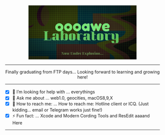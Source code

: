 <p align="center">
<img src="assets/oawelaboratory.png" alt="oooawe Laboratory" width="70%" height="auto" />
</p>
<hr />
<p align="center">
Finally graduating from FTP days... Looking forward to learning and growing here!
</p>
<hr />

- [x] 🐥 I’m looking for help with ... everythings　　　
- [x] 🐥 Ask me about ... web1.0, geocities, macOS8,9,X　　　
- [x] 🐥 How to reach me: ... How to reach me: Hotline client or ICQ. (Just kidding… email or Telegram works just fine!)　
- [x] ⚡ Fun fact: ... Xcode and Modern Cording Tools and ResEdit aaaand Here
<hr />

